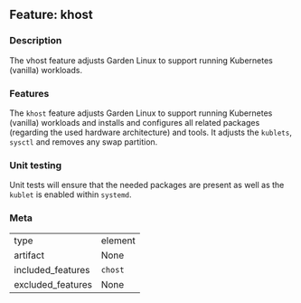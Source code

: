 ## Feature: khost
### Description
<website-feature>
The vhost feature adjusts Garden Linux to support running Kubernetes (vanilla) workloads.
</website-feature>

### Features
The `khost` feature adjusts Garden Linux to support running Kubernetes (vanilla) workloads and installs and configures all related packages (regarding the used hardware architecture) and tools. It adjusts the `kublets`, `sysctl` and removes any swap partition.

### Unit testing
Unit tests will ensure that the needed packages are present as well as the `kublet` is enabled within `systemd`.

### Meta
|||
|---|---|
|type|element|
|artifact|None|
|included_features|`chost`|
|excluded_features|None|
